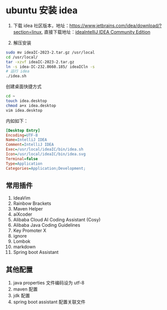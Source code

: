# ubuntu 安装 idea

1. 下载 idea 社区版本，地址：https://www.jetbrains.com/idea/download/?section=linux, 直接下载地址：[ideaIntelliJ IDEA Community Edition](https://www.jetbrains.com/idea/download/download-thanks.html?platform=linux&code=IIC)

2. 解压安装


```bash
sudo mv ideaIC-2023-2.tar.gz /usr/local
cd /usr/local/
tar -xzvf ideaIC-2023-2.tar.gz
ln -s idea-IC-232.8660.185/ ideaICln -s
# 运行 idea
./idea.sh
```

创建桌面快捷方式

```bash
cd ~
touch idea.desktop
chmod a+x idea.desktop
vim idea.desktop
```

内如如下：

```ini
[Desktop Entry]
Encoding=UTF-8
Name=IntelliJ IDEA
Comment=IntelliJ IDEA
Exec=/usr/local/ideaIC/bin/idea.sh
Icon=/usr/local/ideaIC/bin/idea.svg
Terminal=false
Type=Application
Categories=Application;Development;

```

## 常用插件

1. IdeaVim
2. Rainbow Brackets
3. Maven Helper
4. aiXcoder
5. Alibaba Cloud AI Coding Assistant (Cosy)
6. Alibaba Java Coding Guidelines
7. Key Promoter X
8. ignore
9. Lombok
10. markdown
11. Spring boot Assistant

## 其他配置

1. java properties 文件编码设为 utf-8
2. maven 配置
3. jdk 配置
4. spring boot assistant 配置关联文件
